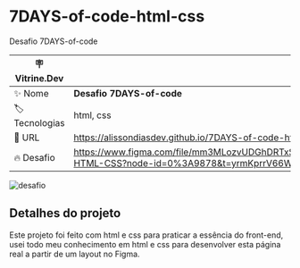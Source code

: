 # 7DAYS-of-code-html-css

Desafio 7DAYS-of-code

| :placard: Vitrine.Dev |     |
| -------------  | --- |
| :sparkles: Nome        | **Desafio 7DAYS-of-code**
| :label: Tecnologias |  html, css
| :rocket: URL         | https://alissondiasdev.github.io/7DAYS-of-code-html-css/
| :fire: Desafio     | https://www.figma.com/file/mm3MLozvUDGhDRTxSLlGL5/7daysOfCode-HTML-CSS?node-id=0%3A9878&t=yrmKprrV66WJfeVR-0

<!-- Inserir imagem com a #vitrinedev ao final do link -->
![desafio](https://user-images.githubusercontent.com/84820359/212150711-f2767081-cfa8-4bc1-86d3-e48e6e552c77.gif#vitrinedev)


## Detalhes do projeto
Este projeto foi feito com html e css para praticar a essência do front-end,
usei todo meu conhecimento em html e css para desenvolver esta página real
a partir de um layout no Figma.
